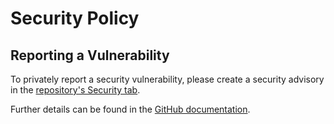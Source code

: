 # Security Policy

## Reporting a Vulnerability

To privately report a security vulnerability, please create a security advisory in the [repository's Security tab](https://github.com/martincostello/martincostello/security/advisories).

Further details can be found in the [GitHub documentation](https://docs.github.com/code-security/security-advisories/guidance-on-reporting-and-writing/privately-reporting-a-security-vulnerability).

